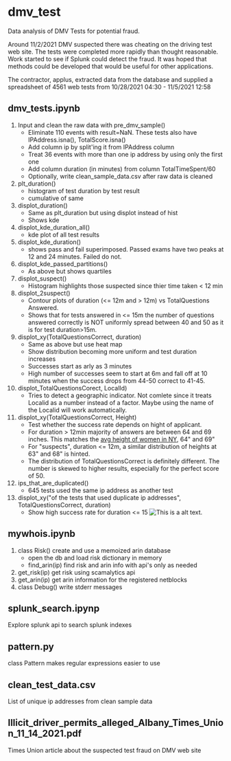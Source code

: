 # dmv_test
Data analysis of DMV Tests for potential fraud.

Around 11/2/2021 DMV suspected there was cheating on the driving test web site. The tests were completed more rapidly than thought reasonable. Work started to see if Splunk could detect the fraud. It was hoped that methods could be developed that would be useful for other applications.

The contractor, applus, extracted data from the database and supplied a spreadsheet of 4561 web tests from 10/28/2021 04:30 - 11/5/2021 12:58

## dmv_tests.ipynb
1. Input and clean the raw data with pre_dmv_sample()
    - Eliminate 110 events with result=NaN. These tests also have IPAddress.isna(), TotalScore.isna()
    - Add column ip by split'ing it from IPAddress column
    - Treat 36 events with more than one ip address by using only the first one
    - Add column duration (in minutes) from column TotalTimeSpent/60
    - Optionally, write clean_sample_data.csv after raw data is cleaned
1. plt_duration()
    - histogram of test duration by test result
    - cumulative of same
2. displot_duration()
    - Same as plt_duration but using displot instead of hist
    - Shows kde
1. displot_kde_duration_all()
    - kde plot of all test results
1. displot_kde_duration()
    - shows pass and fail superimposed. Passed exams have two peaks at 12 and 24 minutes. Failed do not.
1. displot_kde_passed_partitions()
    - As above but shows quartiles
1. displot_suspect()
    - Histogram highlights those suspected since thier time taken < 12 min
1. displot_2suspect()
    - Contour plots of duration (<= 12m and > 12m) vs TotalQuestions Answered.
    - Shows that for tests answered in <= 15m the number of questions answered correctly is NOT uniformly spread between 40 and 50 as it is for test duration>15m. 
1. displot_xy(TotalQuestionsCorrect, duration)
    - Same as above but use heat map 
    - Show distribution becoming more uniform and test duration increases
    - Successes start as arly as 3 minutes
    - High number of successes seem to start at 6m and fall off at 10 minutes when the success drops from 44-50 correct to 41-45. 
1. displot_TotalQuestionsCorect, LocalId)
    - Tries to detect a geographic indicator. Not comlete since it treats Localid as a number instead of a factor. Maybe using the name of the Localid will work automatically.
1. displot_xy(TotalQuestionsCorrect, Height)
    - Test whether the success rate depends on hight of applicant.
    - For duration > 12min majority of answers are between 64 and 69 inches. This matches the [avg height of women in NY](https://colonelheight.com/average-height-in-new-york-men-and-women/), 64" and 69" 
    - For "suspects", duration <= 12m, a similar distribution of heights at 63" and 68" is hinted. 
    - The distribution of TotalQuestionsCorrect is definitely different. The number is skewed to higher results, especially for the perfect score of 50.
1. ips_that_are_duplicated()
    - 645 tests used the same ip address as another test
1. displot_xy("of the tests that used duplicate ip addresses", TotalQuestionsCorrect, duration)
    - Show high success rate for duration <= 15 
![This is a alt text.](duration_vs_totalcorrect_duplicateipusers.png)

## mywhois.ipynb
1. class Risk() create and use a memoized arin database
    - open the db and load risk dictionary in memory
    - find_arin(ip) find risk and arin info with api's only as needed
1. get_risk(ip) get risk using scamalytics api
1. get_arin(ip) get arin information for the registered netblocks
2. class Debug() write stderr messages

## splunk_search.ipynp
Explore splunk api to search splunk indexes

## pattern.py
class Pattern makes regular expressions easier to use

## clean_test_data.csv
List of unique ip addresses from clean sample data

## Illicit_driver_permits_alleged_Albany_Times_Union_11_14_2021.pdf
Times Union article about the suspected test fraud on DMV web site
